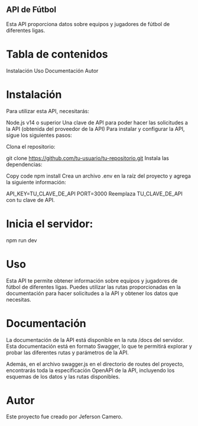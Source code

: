 ## API de Fútbol
Esta API proporciona datos sobre equipos y jugadores de fútbol de diferentes ligas.

# Tabla de contenidos
Instalación
Uso
Documentación
Autor

# Instalación
Para utilizar esta API, necesitarás:

Node.js v14 o superior
Una clave de API para poder hacer las solicitudes a la API (obtenida del proveedor de la API)
Para instalar y configurar la API, sigue los siguientes pasos:

Clona el repositorio:

git clone https://github.com/tu-usuario/tu-repositorio.git
Instala las dependencias:

Copy code
npm install
Crea un archivo .env en la raíz del proyecto y agrega la siguiente información:

API_KEY=TU_CLAVE_DE_API
PORT=3000
Reemplaza TU_CLAVE_DE_API con tu clave de API.

# Inicia el servidor:

npm run dev
# Uso
Esta API te permite obtener información sobre equipos y jugadores de fútbol de diferentes ligas. Puedes utilizar las rutas proporcionadas en la documentación para hacer solicitudes a la API y obtener los datos que necesitas.

# Documentación
La documentación de la API está disponible en la ruta /docs del servidor. Esta documentación está en formato Swagger, lo que te permitirá explorar y probar las diferentes rutas y parámetros de la API.

Además, en el archivo swagger.js en el directorio de routes del proyecto, encontrarás toda la especificación OpenAPI de la API, incluyendo los esquemas de los datos y las rutas disponibles.

# Autor
Este proyecto fue creado por Jeferson Camero.
